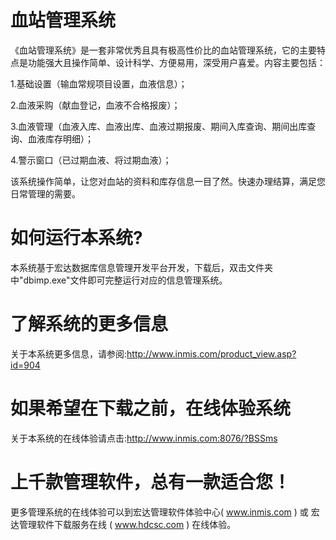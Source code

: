 # 血站管理系统

《血站管理系统》是一套非常优秀且具有极高性价比的血站管理系统，它的主要特点是功能强大且操作简单、设计科学、方便易用，深受用户喜爱。内容主要包括：

1.基础设置（输血常规项目设置，血液信息）；

2.血液采购（献血登记，血液不合格报废）；

3.血液管理（血液入库、血液出库、血液过期报废、期间入库查询、期间出库查询、血液库存明细）；

4.警示窗口（已过期血液、将过期血液）；

该系统操作简单，让您对血站的资料和库存信息一目了然。快速办理结算，满足您日常管理的需要。


# 如何运行本系统?

本系统基于宏达数据库信息管理开发平台开发，下载后，双击文件夹中"dbimp.exe"文件即可完整运行对应的信息管理系统。

# 了解系统的更多信息

关于本系统更多信息，请参阅:http://www.inmis.com/product_view.asp?id=904

# 如果希望在下载之前，在线体验系统

关于本系统的在线体验请点击:http://www.inmis.com:8076/?BSSms

# 上千款管理软件，总有一款适合您！

更多管理系统的在线体验可以到宏达管理软件体验中心( www.inmis.com ) 或 宏达管理软件下载服务在线 ( www.hdcsc.com ) 在线体验。

